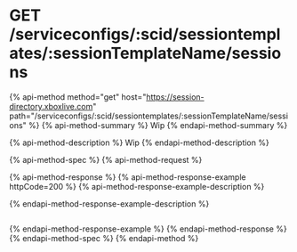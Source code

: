 # GET /serviceconfigs/:scid/sessiontemplates/:sessionTemplateName/sessions

{% api-method method="get" host="https://session-directory.xboxlive.com" path="/serviceconfigs/:scid/sessiontemplates/:sessionTemplateName/sessions" %}
{% api-method-summary %}
Wip
{% endapi-method-summary %}

{% api-method-description %}
Wip
{% endapi-method-description %}

{% api-method-spec %}
{% api-method-request %}

{% api-method-response %}
{% api-method-response-example httpCode=200 %}
{% api-method-response-example-description %}

{% endapi-method-response-example-description %}

```text

```
{% endapi-method-response-example %}
{% endapi-method-response %}
{% endapi-method-spec %}
{% endapi-method %}

